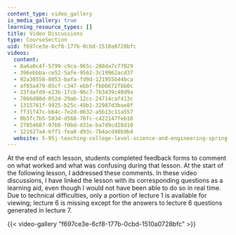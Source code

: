 ```yaml
---
content_type: video_gallery
is_media_gallery: true
learning_resource_types: []
title: Video Discussions
type: CourseSection
uid: f697ce3e-6cf8-177b-0cbd-1510a0728bfc
videos:
  content:
  - 8a6a0c4f-5799-c9ca-965c-288da7c77029
  - 396ebbba-ce52-5afe-9562-3c19962acd37
  - 92a30558-8053-bafa-fd9d-121955b44bca
  - af65a479-05cf-c347-ebbf-fbb6672fbb0c
  - 23fdafd9-e23b-1fcb-96c7-7b3439c40d9a
  - 7866d80d-052d-29ab-12cc-24714caf413c
  - 1315761f-9925-b25c-49b1-32987d3bae8f
  - ff31f47c-b64c-7e2d-0632-a5b13c11a557
  - 0b5fc7b5-5834-d568-70fc-c422147feb10
  - 27054687-97b8-f0bd-d31e-ba7d9cd28d10
  - 121627a4-6ff1-fea8-d93c-7b4acd40b9b4
  website: 5-95j-teaching-college-level-science-and-engineering-spring-2009
---
```


At the end of each lesson, students completed feedback forms to comment on what worked and what was confusing during that lesson. At the start of the following lesson, I addressed these comments. In these video discussions, I have linked the lesson with its corresponding questions as a learning aid, even though I would not have been able to do so in real time. Due to technical difficulties, only a portion of lecture 1 is available for viewing; lecture 6 is missing except for the answers to lecture 6 questions generated in lecture 7.

{{< video-gallery "f697ce3e-6cf8-177b-0cbd-1510a0728bfc" >}}

